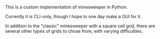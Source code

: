 This is a custom implementation of minesweeper in Python.

Currently it is CLI-only, though I hope to one day make a GUI for it.

In addition to the "classic" minesweeper with a square cell grid, there are
several other types of grids to chose from, with varying difficulties.
